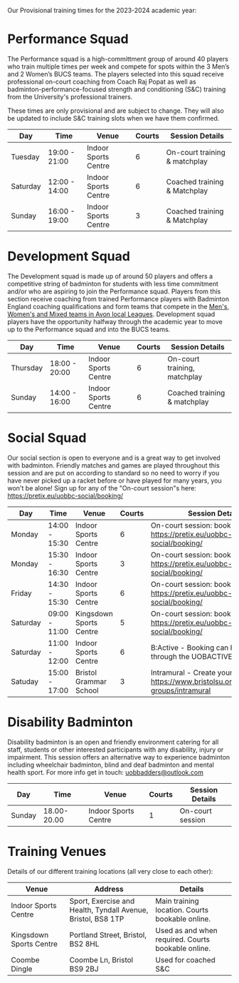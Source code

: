 Our Provisional training times for the 2023-2024 academic year:  

# Performance Squad

The Performance squad is a high-committment group of around 40 players who train multiple times per week and compete for spots within the 3 Men’s and 2 Women’s BUCS teams. The players selected into this squad receive professional on-court coaching from Coach Raj Popat as well as badminton-performance-focused strength and conditioning (S&C) training from the University's professional trainers.

These times are only provisional and are subject to change. They will also be updated to include S&C training slots when we have them confirmed.

Day | Time | Venue | Courts | Session Details
--- | --- | --- | --- | ---
Tuesday | 19:00 - 21:00 | Indoor Sports Centre | 6 | On-court training & matchplay
Saturday | 12:00 - 14:00 | Indoor Sports Centre | 6 | Coached training & Matchplay
Sunday | 16:00 - 19:00 | Indoor Sports Centre | 3 | Coached training & Matchplay

# Development Squad

The Development squad is made up of around 50 players and offers a competitive string of badminton for students with less time commitment and/or who are aspiring to join the Performance squad. Players from this section receive coaching from trained Performance players with Badminton England coaching qualifications and form teams that compete in the [Men's, Women's and Mixed teams in Avon local Leagues](https://www.avonba.org/). Development squad players have the opportunity halfway through the academic year to move up to the Performance squad and into the BUCS teams.

Day | Time | Venue | Courts | Session Details
--- | --- | --- | --- | ---
Thursday | 18:00 - 20:00 | Indoor Sports Centre | 6 | On-court training, matchplay
Sunday | 14:00 - 16:00 |  Indoor Sports Centre   | 6 | Coached training & matchplay

# Social Squad

Our social section is open to everyone and is a great way to get involved with badminton. Friendly matches and games are played throughout this session and are put on according to standard so no need to worry if you have never picked up a racket before or have played for many years, you won't be alone! Sign up for any of the "On-court session"s here: https://pretix.eu/uobbc-social/booking/

Day | Time | Venue | Courts | Session Details
--- | -----| ----- | --- | ---
Monday | 14:00 - 15:30 | Indoor Sports Centre | 6 | On-court session: book via https://pretix.eu/uobbc-social/booking/
Monday | 15:30 - 16:30 | Indoor Sports Centre | 3 | On-court session: book via https://pretix.eu/uobbc-social/booking/
Friday | 14:30 - 15:30 | Indoor Sports Centre | 6 | On-court session: book via https://pretix.eu/uobbc-social/booking/
Saturday |09:00 - 11:00| Kingsdown Sports Centre | 5 | On-court session: book via https://pretix.eu/uobbc-social/booking/
Saturday | 11:00 - 12:00 | Indoor Sports Centre | 6 | B:Active - Booking can be made through the UOBACTIVE App
Satuday | 15:00 - 17:00 | Bristol Grammar School | 3 | Intramural - Create your team here: https://www.bristolsu.org.uk/student-groups/intramural

# Disability Badminton

Disability badminton is an open and friendly environment catering for all staff, students or other interested participants with any disability, injury or impairment. This session offers an alternative way to experience badminton including wheelchair badminton, blind and deaf badminton and mental health sport. For more info get in touch: [uobbadders@outlook.com](mailto://uobbadders@outlook.com)

Day | Time | Venue | Courts | Session Details
--- | --- | --- | --- | ---
Sunday | 18.00-20.00 | Indoor Sports Centre | 1 | On-court session

# Training Venues

Details of our different training locations (all very close to each other):

Venue | Address | Details
--- | --- | ---
Indoor Sports Centre | Sport, Exercise and Health, Tyndall Avenue, Bristol, BS8 1TP | Main training location. Courts bookable online.
Kingsdown Sports Centre | Portland Street, Bristol, BS2 8HL | Used as and when required. Courts bookable online.
Coombe Dingle | Coombe Ln, Bristol BS9 2BJ | Used for coached S&C
